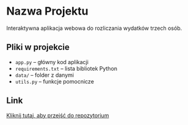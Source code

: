 # Nazwa Projektu
Interaktywna aplikacja webowa do rozliczania wydatków trzech osób.

## Pliki w projekcie
- `app.py` – główny kod aplikacji
- `requirements.txt` – lista bibliotek Python
- `data/` – folder z danymi
- `utils.py` – funkcje pomocnicze

## Link
[Kliknij tutaj, aby przejść do repozytorium]([https://github.com/twoj-login/twoje-repo](https://wydatki-bjk6cyrm89bqgopvnmhuoj.streamlit.app/))
